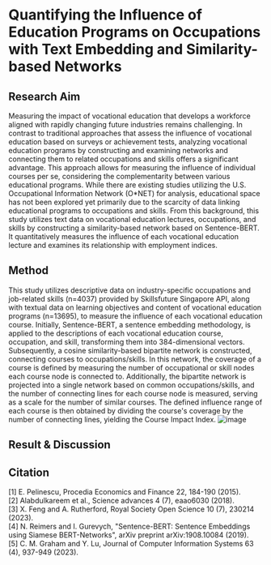 # Quantifying the Influence of Education Programs on Occupations with Text Embedding and Similarity-based Networks

## Research Aim
Measuring the impact of vocational education that develops a workforce aligned with rapidly changing future industries remains challenging. In contrast to traditional approaches that assess the influence of vocational education based on surveys or achievement tests, analyzing vocational education programs by constructing and examining networks and connecting them to related occupations and skills offers a significant advantage. This approach allows for measuring the influence of individual courses per se, considering the complementarity between various educational programs. While there are existing studies utilizing the U.S. Occupational Information Network (O*NET) for analysis, educational space has not been explored yet primarily due to the scarcity of data linking educational programs to occupations and skills. From this background, this study utilizes text data on vocational education lectures, occupations, and skills by constructing a similarity-based network based on Sentence-BERT. It quantitatively measures the influence of each vocational education lecture and examines its relationship with employment indices.

## Method
This study utilizes descriptive data on industry-specific occupations and job-related skills (n=4037) provided by Skillsfuture Singapore API, along with textual data on learning objectives and content of vocational education programs (n=13695), to measure the influence of each vocational education course. Initially, Sentence-BERT, a sentence embedding methodology, is applied to the descriptions of each vocational education course, occupation, and skill, transforming them into 384-dimensional vectors. Subsequently, a cosine similarity-based bipartite network is constructed, connecting courses to occupations/skills. In this network, the coverage of a course is defined by measuring the number of occupational or skill nodes each course node is connected to. Additionally, the bipartite network is projected into a single network based on common occupations/skills, and the number of connecting lines for each course node is measured, serving as a scale for the number of similar courses. The defined influence range of each course is then obtained by dividing the course's coverage by the number of connecting lines, yielding the Course Impact Index.
![image](https://github.com/lhch9550/Quantify-Course-Impact/assets/74129302/104adb73-dbc6-494e-8627-3d3fe08dcdd9)

## Result & Discussion

## Citation
[1] E. Pelinescu, Procedia Economics and Finance 22, 184-190 (2015).   
[2] Alabdulkareem et al., Science advances 4 (7), eaao6030 (2018).   
[3] X. Feng and A. Rutherford, Royal Society Open Science 10 (7), 230214 (2023).   
[4] N. Reimers and I. Gurevych, "Sentence-BERT: Sentence Embeddings using Siamese BERT-Networks", arXiv preprint arXiv:1908.10084 (2019).   
[5] C. M. Graham and Y. Lu, Journal of Computer Information Systems 63 (4), 937-949 (2023).	
